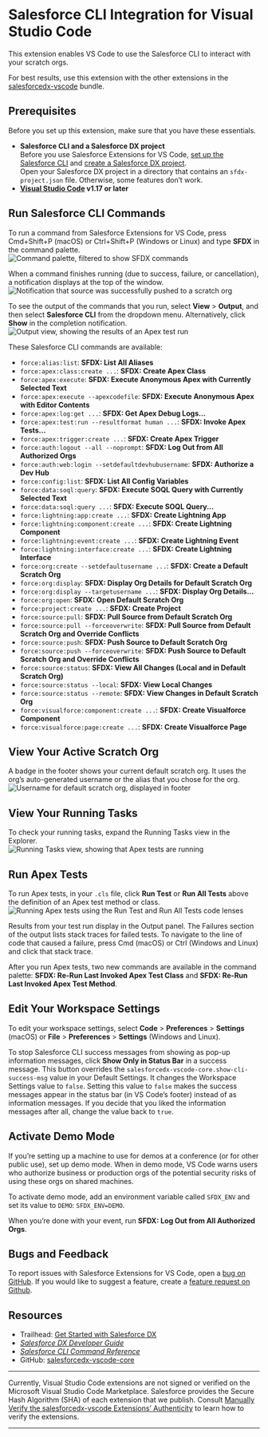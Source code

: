 # Salesforce CLI Integration for Visual Studio Code
This extension enables VS Code to use the Salesforce CLI to interact with your scratch orgs.  

For best results, use this extension with the other extensions in the [salesforcedx-vscode](https://marketplace.visualstudio.com/items?itemName=salesforce.salesforcedx-vscode) bundle.  

##  Prerequisites
Before you set up this extension, make sure that you have these essentials.

* **Salesforce CLI and a Salesforce DX project**  
  Before you use Salesforce Extensions for VS Code, [set up the Salesforce CLI](https://developer.salesforce.com/docs/atlas.en-us.sfdx_setup.meta/sfdx_setup) and [create a Salesforce DX project](https://developer.salesforce.com/docs/atlas.en-us.sfdx_dev.meta/sfdx_dev/sfdx_dev_workspace_setup.htm).  
  Open your Salesforce DX project in a directory that contains an `sfdx-project.json` file. Otherwise, some features don’t work.  
* **[Visual Studio Code](https://code.visualstudio.com/download) v1.17 or later**  

## Run Salesforce CLI Commands
To run a command from Salesforce Extensions for VS Code, press Cmd+Shift+P (macOS) or Ctrl+Shift+P (Windows or Linux) and type **SFDX** in the command palette.  
![Command palette, filtered to show SFDX commands](https://raw.githubusercontent.com/forcedotcom/salesforcedx-vscode/develop/packages/salesforcedx-vscode-core/images/sfdx_commands.png)

When a command finishes running (due to success, failure, or cancellation), a notification displays at the top of the window.  
![Notification that source was successfully pushed to a scratch org](https://raw.githubusercontent.com/forcedotcom/salesforcedx-vscode/develop/packages/salesforcedx-vscode-core/images/command_success_notification.png)

To see the output of the commands that you run, select **View** > **Output**, and then select **Salesforce CLI** from the dropdown menu. Alternatively, click **Show** in the completion notification.  
![Output view, showing the results of an Apex test run](https://raw.githubusercontent.com/forcedotcom/salesforcedx-vscode/develop/packages/salesforcedx-vscode-core/images/output_view.png)  

These Salesforce CLI commands are available:
* `force:alias:list`: **SFDX: List All Aliases**
* `force:apex:class:create ...`: **SFDX: Create Apex Class**
* `force:apex:execute`: **SFDX: Execute Anonymous Apex with Currently Selected Text**
* `force:apex:execute --apexcodefile`: **SFDX: Execute Anonymous Apex with Editor Contents**
* `force:apex:log:get ...`: **SFDX: Get Apex Debug Logs...**
* `force:apex:test:run --resultformat human ...`: **SFDX: Invoke Apex Tests...**
* `force:apex:trigger:create ...`: **SFDX: Create Apex Trigger**
* `force:auth:logout --all --noprompt`: **SFDX: Log Out from All Authorized Orgs**
* `force:auth:web:login --setdefaultdevhubusername`: **SFDX: Authorize a Dev Hub**
* `force:config:list`: **SFDX: List All Config Variables**
* `force:data:soql:query`: **SFDX: Execute SOQL Query with Currently Selected Text**
* `force:data:soql:query ...`: **SFDX: Execute SOQL Query...**
* `force:lightning:app:create ...`: **SFDX: Create Lightning App**
* `force:lightning:component:create ...`: **SFDX: Create Lightning Component**
* `force:lightning:event:create ...`: **SFDX: Create Lightning Event**
* `force:lightning:interface:create ...`: **SFDX: Create Lightning Interface**
* `force:org:create --setdefaultusername ...`: **SFDX: Create a Default Scratch Org**
* `force:org:display`: **SFDX: Display Org Details for Default Scratch Org**
* `force:org:display --targetusername ...`: **SFDX: Display Org Details...**
* `force:org:open`: **SFDX: Open Default Scratch Org**
* `force:project:create ...`: **SFDX: Create Project**
* `force:source:pull`: **SFDX: Pull Source from Default Scratch Org**
* `force:source:pull --forceoverwrite`: **SFDX: Pull Source from Default Scratch Org and Override Conflicts**
* `force:source:push`: **SFDX: Push Source to Default Scratch Org**
* `force:source:push --forceoverwrite`: **SFDX: Push Source to Default Scratch Org and Override Conflicts**
* `force:source:status`: **SFDX: View All Changes (Local and in Default Scratch Org)**
* `force:source:status --local`: **SFDX: View Local Changes**
* `force:source:status --remote`: **SFDX: View Changes in Default Scratch Org**
* `force:visualforce:component:create ...`: **SFDX: Create Visualforce Component**
* `force:visualforce:page:create ...`: **SFDX: Create Visualforce Page**

## View Your Active Scratch Org
A badge in the footer shows your current default scratch org. It uses the org’s auto-generated username or the alias that you chose for the org.  
![Username for default scratch org, displayed in footer](https://raw.githubusercontent.com/forcedotcom/salesforcedx-vscode/develop/packages/salesforcedx-vscode-core/images/active_scratch_org.png)

## View Your Running Tasks
To check your running tasks, expand the Running Tasks view in the Explorer.  
![Running Tasks view, showing that Apex tests are running](https://raw.githubusercontent.com/forcedotcom/salesforcedx-vscode/develop/packages/salesforcedx-vscode-core/images/running_tasks.png)

## Run Apex Tests
To run Apex tests, in your `.cls` file, click **Run Test** or **Run All Tests** above the definition of an Apex test method or class.  
![Running Apex tests using the Run Test and Run All Tests code lenses](https://raw.githubusercontent.com/forcedotcom/salesforcedx-vscode/develop/packages/salesforcedx-vscode-core/images/apex_test_run.gif)

Results from your test run display in the Output panel. The Failures section of the output lists stack traces for failed tests. To navigate to the line of code that caused a failure, press Cmd (macOS) or Ctrl (Windows and Linux) and click that stack trace.  

After you run Apex tests, two new commands are available in the command palette: **SFDX: Re-Run Last Invoked Apex Test Class** and **SFDX: Re-Run Last Invoked Apex Test Method**.  

## Edit Your Workspace Settings
To edit your workspace settings, select **Code** > **Preferences** > **Settings** (macOS) or **File** > **Preferences** > **Settings** (Windows and Linux).  

To stop Salesforce CLI success messages from showing as pop-up information messages, click **Show Only in Status Bar** in a success message. This button overrides the `salesforcedx-vscode-core.show-cli-success-msg` value in your Default Settings. It changes the Workspace Settings value to `false`. Setting this value to `false` makes the success messages appear in the status bar (in VS Code’s footer) instead of as information messages. If you decide that you liked the information messages after all, change the value back to `true`.   

## Activate Demo Mode
If you’re setting up a machine to use for demos at a conference (or for other public use), set up demo mode. When in demo mode, VS Code warns users who authorize business or production orgs of the potential security risks of using these orgs on shared machines.  

To activate demo mode, add an environment variable called `SFDX_ENV` and set its value to `DEMO`: `SFDX_ENV=DEMO`.  

When you’re done with your event, run **SFDX: Log Out from All Authorized Orgs**.  

## Bugs and Feedback
To report issues with Salesforce Extensions for VS Code, open a [bug on GitHub](https://github.com/forcedotcom/salesforcedx-vscode/issues/new?template=Bug_report.md). If you would like to suggest a feature, create a [feature request on Github](https://github.com/forcedotcom/salesforcedx-vscode/issues/new?template=Feature_request.md).

## Resources
* Trailhead: [Get Started with Salesforce DX](https://trailhead.salesforce.com/trails/sfdx_get_started)
* _[Salesforce DX Developer Guide](https://developer.salesforce.com/docs/atlas.en-us.sfdx_dev.meta/sfdx_dev)_
* _[Salesforce CLI Command Reference](https://developer.salesforce.com/docs/atlas.en-us.sfdx_cli_reference.meta/sfdx_cli_reference)_
* GitHub: [salesforcedx-vscode-core](https://github.com/forcedotcom/salesforcedx-vscode/tree/develop/packages/salesforcedx-vscode-core)

---
Currently, Visual Studio Code extensions are not signed or verified on the Microsoft Visual Studio Code Marketplace. Salesforce provides the Secure Hash Algorithm (SHA) of each extension that we publish. Consult [Manually Verify the salesforcedx-vscode Extensions’ Authenticity](https://developer.salesforce.com/media/vscode/SHA256.md) to learn how to verify the extensions.    

---
